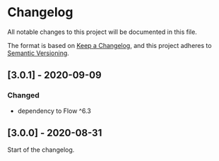# Changelog
All notable changes to this project will be documented in this file.

The format is based on [Keep a Changelog](https://keepachangelog.com/en/1.0.0/),
and this project adheres to [Semantic Versioning](https://semver.org/spec/v2.0.0.html).

## [3.0.1] - 2020-09-09
### Changed
- dependency to Flow ^6.3

## [3.0.0] - 2020-08-31
Start of the changelog.
